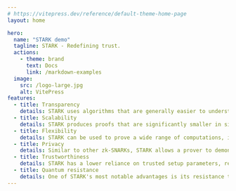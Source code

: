 ```yaml
---
# https://vitepress.dev/reference/default-theme-home-page
layout: home

hero:
  name: "STARK demo"
  tagline: STARK - Redefining trust.
  actions:
    - theme: brand
      text: Docs
      link: /markdown-examples
  image:
    src: /logo-large.jpg
    alt: VitePress
features:
  - title: Transparency
    details: STARK uses algorithms that are generally easier to understand and more transparent compared to other zk-SNARKs, fostering greater trust in the system.
  - title: Scalability
    details: STARK produces proofs that are significantly smaller in size, reducing storage and transmission costs. Additionally, the verification process for STARK proofs is typically much faster, making it suitable for high-performance applications.
  - title: Flexibility
    details: STARK can be used to prove a wide range of computations, including complex ones. Moreover, it offers a high degree of customization to fit specific application requirements.
  - title: Privacy
    details: Similar to other zk-SNARKs, STARK allows a prover to demonstrate the correctness of a statement without revealing any information beyond the statement's validity.
  - title: Trustworthiness
    details: STARK has a lower reliance on trusted setup parameters, reducing the risks associated with these parameters being compromised.
  - title: Quantum resistance
    details: One of STARK's most notable advantages is its resistance to attacks from quantum computers. This makes STARK a more future-proof security solution compared to other technologies.
---
```


<style>
:root {
  --vp-home-hero-name-color: transparent;
  --vp-home-hero-name-background: -webkit-linear-gradient(120deg, #53B6CC 30%, #E16413);

  --vp-home-hero-image-background-image: linear-gradient(-45deg, #53B6CC 50%, #E16413 50%);
  --vp-home-hero-image-filter: blur(44px);
}

@media (min-width: 640px) {
  :root {
    --vp-home-hero-image-filter: blur(56px);
  }
}

@media (min-width: 960px) {
  :root {
    --vp-home-hero-image-filter: blur(68px);
  }
}
</style>
